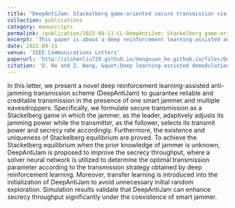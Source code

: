 ```yaml
---
title: "DeepAntiJam: Stackelberg game-oriented secure transmission via deep reinforcement learning"
collection: publications
category: manuscripts
permalink: /publication/2022-09-11-CL-DeepAntiJam: Stackelberg game-oriented secure transmission via deep reinforcement learning-number-9
excerpt: 'This paper is about a deep reinforcement learning-assisted anti-jamming transmission scheme (DeepAntiJam) to guarantee reliable and creditable transmission in the presence of one smart jammer and multiple eavesdroppers.'
date: 2022-09-11
venue: 'IEEE Communications Letters'
paperurl: 'http://zishenliu729.github.io/dongxuan_he.github.io/files/DeepAntiJam_Stackelberg_Game-Oriented_Secure_Transmission_via_Deep_Reinforcement_Learning.pdf'
citation: 'D. He and Z. Wang, &quot;Deep learning-assisted demodulation for terahertz communications under hybrid distortions,&quot; <i>IEEE Commun. Lett.</i>, vol. 26, no. 2, pp. 325–329, Feb. 2022.'
---
```


In this letter, we present a novel deep reinforcement learning-assisted anti-jamming transmission scheme (DeepAntiJam) to guarantee reliable and creditable transmission in the presence of one smart jammer and multiple eavesdroppers. Specifically, we formulate secure transmission as a Stackelberg game in which the jammer, as the leader, adaptively adjusts its jamming power while the transmitter, as the follower, selects its transmit power and secrecy rate accordingly. Furthermore, the existence and uniqueness of Stackelberg equilibrium are proved. To achieve the Stackelberg equilibrium when the prior knowledge of jammer is unknown, DeepAntiJam is proposed to improve the secrecy throughput, where a solver neural network is utilized to determine the optimal transmission parameter according to the transmission strategy obtained by deep reinforcement learning. Moreover, transfer learning is introduced into the initialization of DeepAntiJam to avoid unnecessary initial random exploration. Simulation results validate that DeepAntiJam can enhance secrecy throughput significantly under the coexistence of smart jammer.
